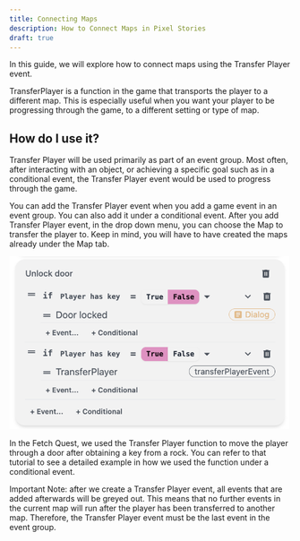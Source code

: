 ```yaml
---
title: Connecting Maps
description: How to Connect Maps in Pixel Stories
draft: true
---
```



In this guide, we will explore how to connect maps using the Transfer Player event.

TransferPlayer is a function in the game that transports the player to a different map. This is especially useful when you want your player to be progressing through the game, to a different setting or type of map.

## How do I use it?

Transfer Player will be used primarily as part of an event group. Most often, after interacting with an object, or achieving a specific goal such as in a conditional event, the Transfer Player event would be used to progress through the game.

You can add the Transfer Player event when you add a game event in an event group. You can also add it under a conditional event. After you add Transfer Player event, in the drop down menu, you can choose the Map to transfer the player to. Keep in mind, you will have to have created the maps already under the Map tab. 

<div style="max-width: 500px">

![img](../../../assets/images/unlock-door-event.png "The event group for unlocking door.")

</div>

In the Fetch Quest, we used the Transfer Player function to move the player through a door after obtaining a key from a rock. You can refer to that tutorial to see a detailed example in how we used the function under a conditional event.

Important Note: after we create a Transfer Player event, all events that are added afterwards will be greyed out. This means that no further events in the current map will run after the player has been transferred to another map. Therefore, the Transfer Player event must be the last event in the event group.